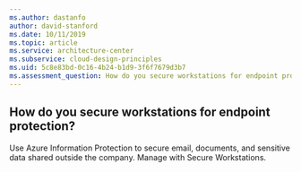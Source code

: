 ```yaml
---
ms.author: dastanfo
author: david-stanford
ms.date: 10/11/2019
ms.topic: article
ms.service: architecture-center
ms.subservice: cloud-design-principles
ms.uid: 5c8e83bd-0c16-4b24-b1d9-3f6f7679d3b7
ms.assessment_question: How do you secure workstations for endpoint protection?
---
```

## How do you secure workstations for endpoint protection?


Use Azure Information Protection to secure email, documents, and sensitive data shared outside the company. Manage with Secure Workstations.